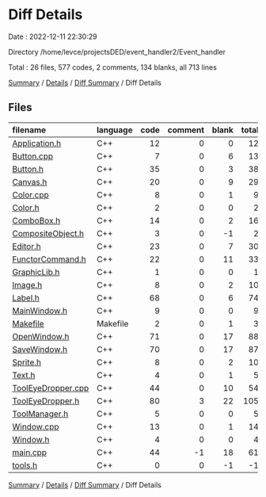 # Diff Details

Date : 2022-12-11 22:30:29

Directory /home/levce/projectsDED/event_handler2/Event_handler

Total : 26 files,  577 codes, 2 comments, 134 blanks, all 713 lines

[Summary](results.md) / [Details](details.md) / [Diff Summary](diff.md) / Diff Details

## Files
| filename | language | code | comment | blank | total |
| :--- | :--- | ---: | ---: | ---: | ---: |
| [Application.h](/Application.h) | C++ | 12 | 0 | 0 | 12 |
| [Button.cpp](/Button.cpp) | C++ | 7 | 0 | 6 | 13 |
| [Button.h](/Button.h) | C++ | 35 | 0 | 3 | 38 |
| [Canvas.h](/Canvas.h) | C++ | 20 | 0 | 9 | 29 |
| [Color.cpp](/Color.cpp) | C++ | 8 | 0 | 1 | 9 |
| [Color.h](/Color.h) | C++ | 2 | 0 | 0 | 2 |
| [ComboBox.h](/ComboBox.h) | C++ | 14 | 0 | 2 | 16 |
| [CompositeObject.h](/CompositeObject.h) | C++ | 3 | 0 | -1 | 2 |
| [Editor.h](/Editor.h) | C++ | 23 | 0 | 7 | 30 |
| [FunctorCommand.h](/FunctorCommand.h) | C++ | 22 | 0 | 11 | 33 |
| [GraphicLib.h](/GraphicLib.h) | C++ | 1 | 0 | 0 | 1 |
| [Image.h](/Image.h) | C++ | 8 | 0 | 2 | 10 |
| [Label.h](/Label.h) | C++ | 68 | 0 | 6 | 74 |
| [MainWindow.h](/MainWindow.h) | C++ | 9 | 0 | 0 | 9 |
| [Makefile](/Makefile) | Makefile | 2 | 0 | 1 | 3 |
| [OpenWindow.h](/OpenWindow.h) | C++ | 71 | 0 | 17 | 88 |
| [SaveWindow.h](/SaveWindow.h) | C++ | 70 | 0 | 17 | 87 |
| [Sprite.h](/Sprite.h) | C++ | 8 | 0 | 2 | 10 |
| [Text.h](/Text.h) | C++ | 4 | 0 | 1 | 5 |
| [ToolEyeDropper.cpp](/ToolEyeDropper.cpp) | C++ | 44 | 0 | 10 | 54 |
| [ToolEyeDropper.h](/ToolEyeDropper.h) | C++ | 80 | 3 | 22 | 105 |
| [ToolManager.h](/ToolManager.h) | C++ | 5 | 0 | 0 | 5 |
| [Window.cpp](/Window.cpp) | C++ | 13 | 0 | 1 | 14 |
| [Window.h](/Window.h) | C++ | 4 | 0 | 0 | 4 |
| [main.cpp](/main.cpp) | C++ | 44 | -1 | 18 | 61 |
| [tools.h](/tools.h) | C++ | 0 | 0 | -1 | -1 |

[Summary](results.md) / [Details](details.md) / [Diff Summary](diff.md) / Diff Details
